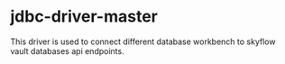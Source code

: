 # jdbc-driver-master

This driver is used to connect different database workbench to skyflow vault databases api endpoints.
